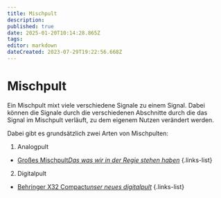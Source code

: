 ```yaml
---
title: Mischpult
description: 
published: true
date: 2025-01-20T10:14:28.865Z
tags: 
editor: markdown
dateCreated: 2023-07-29T19:22:56.668Z
---
```


# Mischpult
Ein Mischpult mixt viele verschiedene Signale zu einem Signal. Dabei können die Signale durch die verschiedenen Abschnitte durch die das Signal im Mischpult verläuft, zu dem eigenem Nutzen verändert werden. 

Dabei gibt es grundsätzlich zwei Arten von Mischpulten:

1. Analogpult
- [Großes Mischpult*Das was wir in der Regie stehen haben*](/ton/mischpult/groß)
{.links-list}
2. Digitalpult
- [Behringer X32 Compact*unser neues digitalpult*](/ton/mischpult/x32-compact)
{.links-list}


